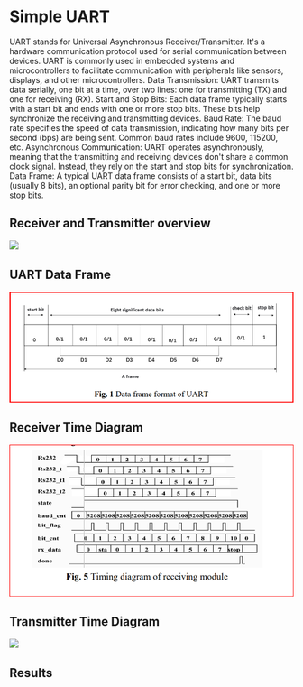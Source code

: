 # Simple UART

UART stands for Universal Asynchronous Receiver/Transmitter. It's a hardware communication protocol used for serial communication between devices. UART is commonly used in embedded systems and microcontrollers to facilitate communication with peripherals like sensors, displays, and other microcontrollers.
Data Transmission: UART transmits data serially, one bit at a time, over two lines: one for transmitting (TX) and one for receiving (RX). Start and Stop Bits: Each data frame typically starts with a start bit and ends with one or more stop bits. These bits help synchronize the receiving and transmitting devices. Baud Rate: The baud rate specifies the speed of data transmission, indicating how many bits per second (bps) are being sent. Common baud rates include 9600, 115200, etc. Asynchronous Communication: UART operates asynchronously, meaning that the transmitting and receiving devices don't share a common clock signal. Instead, they rely on the start and stop bits for synchronization. Data Frame: A typical UART data frame consists of a start bit, data bits (usually 8 bits), an optional parity bit for error checking, and one or more stop bits.

## Receiver and Transmitter overview

<img src="images/example.png" width="300" />

## UART Data Frame

![images/example.png](https://github.com/SohaibAlaraby/Simple_Uart/blob/21c0d63d989961b929c90049266a9e92f832786e/images/Data_frame.png)


## Receiver Time Diagram

![<img src="images/example.png" width="300" />](https://github.com/SohaibAlaraby/Simple_Uart/blob/c0e2a4763548e5af3ae88bf76f13a7282774e147/images/receiver_td.png)

## Transmitter Time Diagram

<img src="images/example.png" width="300" />

## Results
